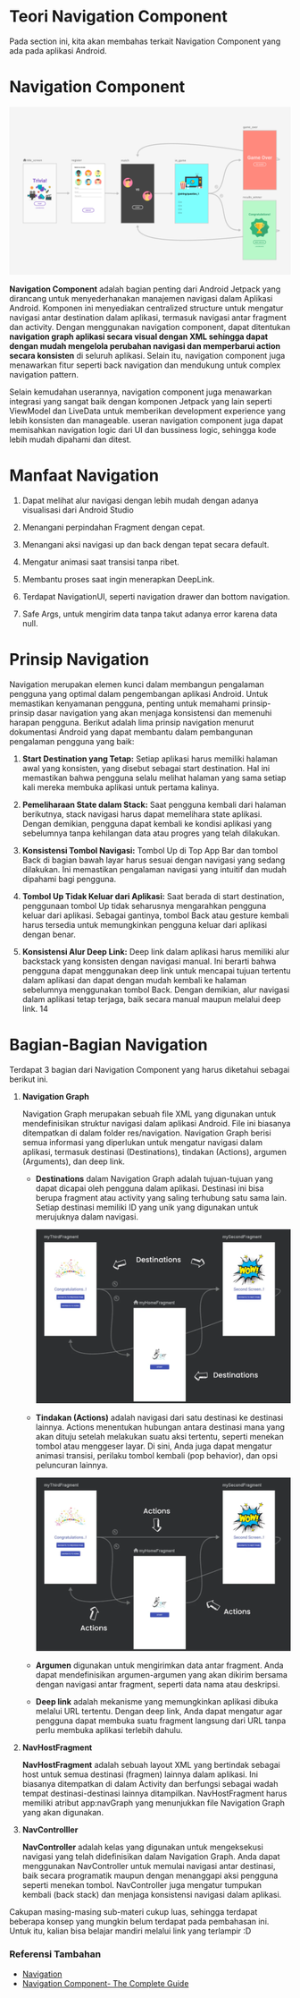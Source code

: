 # Teori Navigation Component
Pada section ini, kita akan membahas terkait Navigation Component yang ada pada aplikasi Android. 

# **Navigation Component**

![Navigation Component](assets/navigations-components.png)

**Navigation Component** adalah bagian penting dari Android Jetpack yang dirancang untuk menyederhanakan manajemen navigasi dalam Aplikasi Android. Komponen ini menyediakan centralized structure untuk mengatur navigasi antar destination dalam aplikasi, termasuk navigasi antar fragment dan activity. Dengan menggunakan navigation component, dapat ditentukan **navigation graph aplikasi secara visual dengan XML sehingga dapat dengan mudah mengelola perubahan navigasi dan memperbarui action secara konsisten** di seluruh aplikasi. Selain itu, navigation component juga menawarkan fitur seperti back navigation dan mendukung untuk complex navigation pattern.

Selain kemudahan userannya, navigation component juga menawarkan integrasi yang sangat baik dengan komponen Jetpack yang lain seperti ViewModel dan LiveData untuk memberikan development experience yang lebih konsisten dan manageable. useran navigation component juga dapat memisahkan navigation logic dari UI dan bussiness logic, sehingga kode lebih mudah dipahami dan ditest. 

# **Manfaat Navigation**

1. Dapat melihat alur navigasi dengan lebih mudah dengan adanya visualisasi dari Android Studio

2. Menangani perpindahan Fragment dengan cepat.

3. Menangani aksi navigasi up dan back dengan tepat secara default.

4. Mengatur animasi saat transisi tanpa ribet.

5. Membantu proses saat ingin menerapkan DeepLink.

6. Terdapat NavigationUI, seperti navigation drawer dan bottom navigation. 

7. Safe Args, untuk mengirim data tanpa takut adanya error karena data null.

# **Prinsip Navigation**

Navigation merupakan elemen kunci dalam membangun pengalaman pengguna yang optimal dalam pengembangan aplikasi Android. Untuk memastikan kenyamanan pengguna, penting untuk memahami prinsip-prinsip dasar navigation yang akan menjaga konsistensi dan memenuhi harapan pengguna. Berikut adalah lima prinsip navigation menurut dokumentasi Android yang dapat membantu dalam pembangunan pengalaman pengguna yang baik:

1. **Start Destination yang Tetap:** Setiap aplikasi harus memiliki halaman awal yang konsisten, yang disebut sebagai start destination. Hal ini memastikan bahwa pengguna selalu melihat halaman yang sama setiap kali mereka membuka aplikasi untuk pertama kalinya.

2. **Pemeliharaan State dalam Stack:** Saat pengguna kembali dari halaman berikutnya, stack navigasi harus dapat memelihara state aplikasi. Dengan demikian, pengguna dapat kembali ke kondisi aplikasi yang sebelumnya tanpa kehilangan data atau progres yang telah dilakukan.

3. **Konsistensi Tombol Navigasi:** Tombol Up di Top App Bar dan tombol Back di bagian bawah layar harus sesuai dengan navigasi yang sedang dilakukan. Ini memastikan pengalaman navigasi yang intuitif dan mudah dipahami bagi pengguna.

4. **Tombol Up Tidak Keluar dari Aplikasi:** Saat berada di start destination, penggunaan tombol Up tidak seharusnya mengarahkan pengguna keluar dari aplikasi. Sebagai gantinya, tombol Back atau gesture kembali harus tersedia untuk memungkinkan pengguna keluar dari aplikasi dengan benar.

5. **Konsistensi Alur Deep Link:** Deep link dalam aplikasi harus memiliki alur backstack yang konsisten dengan navigasi manual. Ini berarti bahwa pengguna dapat menggunakan deep link untuk mencapai tujuan tertentu dalam aplikasi dan dapat dengan mudah kembali ke halaman sebelumnya menggunakan tombol Back. Dengan demikian, alur navigasi dalam aplikasi tetap terjaga, baik secara manual maupun melalui deep link.
14
# **Bagian-Bagian Navigation**

Terdapat 3 bagian dari Navigation Component yang harus diketahui sebagai berikut ini.

1. **Navigation Graph**

    Navigation Graph merupakan sebuah file XML yang digunakan untuk mendefinisikan struktur navigasi dalam aplikasi Android. File ini biasanya ditempatkan di dalam folder res/navigation. Navigation Graph berisi semua informasi yang diperlukan untuk mengatur navigasi dalam aplikasi, termasuk destinasi (Destinations), tindakan (Actions), argumen (Arguments), dan deep link.


    - **Destinations** dalam Navigation Graph adalah tujuan-tujuan yang dapat dicapai oleh pengguna dalam aplikasi. Destinasi ini bisa berupa fragment atau activity yang saling terhubung satu sama lain. Setiap destinasi memiliki ID yang unik yang digunakan untuk merujuknya dalam navigasi.

      ![Destination](assets/destinations.png)

    - **Tindakan (Actions)** adalah navigasi dari satu destinasi ke destinasi lainnya. Actions menentukan hubungan antara destinasi mana yang akan dituju setelah melakukan suatu aksi tertentu, seperti menekan tombol atau menggeser layar. Di sini, Anda juga dapat mengatur animasi transisi, perilaku tombol kembali (pop behavior), dan opsi peluncuran lainnya.

        ![alt text](assets/actions.png)

    - **Argumen** digunakan untuk mengirimkan data antar fragment. Anda dapat mendefinisikan argumen-argumen yang akan dikirim bersama dengan navigasi antar fragment, seperti data nama atau deskripsi.

    - **Deep link** adalah mekanisme yang memungkinkan aplikasi dibuka melalui URL tertentu. Dengan deep link, Anda dapat mengatur agar pengguna dapat membuka suatu fragment langsung dari URL tanpa perlu membuka aplikasi terlebih dahulu.

2. **NavHostFragment**

    **NavHostFragment** adalah sebuah layout XML yang bertindak sebagai host untuk semua destinasi (fragmen) lainnya dalam aplikasi. Ini biasanya ditempatkan di dalam Activity dan berfungsi sebagai wadah tempat destinasi-destinasi lainnya ditampilkan. NavHostFragment harus memiliki atribut app:navGraph yang menunjukkan file Navigation Graph yang akan digunakan.

3. **NavControlller**

    **NavController** adalah kelas yang digunakan untuk mengeksekusi navigasi yang telah didefinisikan dalam Navigation Graph. Anda dapat menggunakan NavController untuk memulai navigasi antar destinasi, baik secara programatik maupun dengan menanggapi aksi pengguna seperti menekan tombol. NavController juga mengatur tumpukan kembali (back stack) dan menjaga konsistensi navigasi dalam aplikasi.

Cakupan masing-masing sub-materi cukup luas, sehingga terdapat beberapa konsep yang mungkin belum terdapat pada pembahasan ini. Untuk itu, kalian bisa belajar mandiri melalui link yang terlampir :D

### Referensi Tambahan
- [Navigation](https://developer.android.com/guide/navigation)
- [Navigation Component- The Complete Guide](https://medium.com/@muhamed.riyas/navigation-component-the-complete-guide-c51c9911684)
